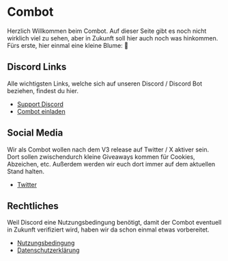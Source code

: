 # Combot
Herzlich Willkommen beim Combot. Auf dieser Seite gibt es noch nicht wirklich viel zu sehen, aber in Zukunft soll hier auch noch was hinkommen. Fürs erste, hier einmal eine kleine Blume: 🌹

## Discord Links
Alle wichtigsten Links, welche sich auf unseren Discord / Discord Bot beziehen, findest du hier.

- [Support Discord](https://discord.gg/x8JkDVPqtU)
- [Combot einladen](https://discord.com/api/oauth2/authorize?client_id=823225416567226429&permissions=8&scope=bot)

## Social Media
Wir als Combot wollen nach dem V3 release auf Twitter / X aktiver sein. Dort sollen zwischendurch kleine Giveaways kommen für Cookies, Abzeichen, etc. Außerdem werden wir euch dort immer auf dem aktuellen Stand halten.

- [Twitter](https://twitter.com/combot09)
<!-- - [X](https://x.com/combot09) -->

## Rechtliches
Weil Discord eine Nutzungsbedingung benötigt, damit der Combot eventuell in Zukunft verifiziert wird, haben wir da schon einmal etwas vorbereitet.

- [Nutzungsbedingung](rechtliches/tos.md)
- [Datenschutzerklärung](rechtliches/privacy.md)
